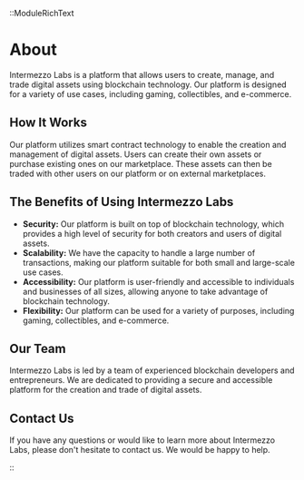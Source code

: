 ::ModuleRichText

# About

Intermezzo Labs is a platform that allows users to create, manage, and trade digital assets using blockchain technology. Our platform is designed for a variety of use cases, including gaming, collectibles, and e-commerce.

## How It Works

Our platform utilizes smart contract technology to enable the creation and management of digital assets. Users can create their own assets or purchase existing ones on our marketplace. These assets can then be traded with other users on our platform or on external marketplaces.

## The Benefits of Using Intermezzo Labs

- **Security:** Our platform is built on top of blockchain technology, which provides a high level of security for both creators and users of digital assets.
- **Scalability:** We have the capacity to handle a large number of transactions, making our platform suitable for both small and large-scale use cases.
- **Accessibility:** Our platform is user-friendly and accessible to individuals and businesses of all sizes, allowing anyone to take advantage of blockchain technology.
- **Flexibility:** Our platform can be used for a variety of purposes, including gaming, collectibles, and e-commerce.

## Our Team

Intermezzo Labs is led by a team of experienced blockchain developers and entrepreneurs. We are dedicated to providing a secure and accessible platform for the creation and trade of digital assets.

## Contact Us

If you have any questions or would like to learn more about Intermezzo Labs, please don't hesitate to contact us. We would be happy to help.

::

